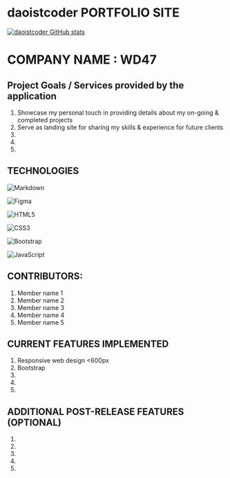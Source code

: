 # daoistcoder PORTFOLIO SITE
[![daoistcoder GitHub stats](https://github-readme-stats.vercel.app/api?username=daoistcoder)](https://github.com/daoistcoder/github-readme-stats)


# COMPANY NAME : WD47

## Project Goals / Services provided by the application

1. Showcase my personal touch in providing details about my on-going & completed projects 
2. Serve as landing site for sharing my skills & experience for future clients
3. 
4.
5.

## TECHNOLOGIES

![Markdown](https://img.shields.io/badge/markdown-%23000000.svg?style=for-the-badge&logo=markdown&logoColor=white)

![Figma](https://img.shields.io/badge/figma-%23F24E1E.svg?style=for-the-badge&logo=figma&logoColor=white)

![HTML5](https://img.shields.io/badge/html5-%23E34F26.svg?style=for-the-badge&logo=html5&logoColor=white)

![CSS3](https://img.shields.io/badge/css3-%231572B6.svg?style=for-the-badge&logo=css3&logoColor=white)

![Bootstrap](https://img.shields.io/badge/bootstrap-%23563D7C.svg?style=for-the-badge&logo=bootstrap&logoColor=white)

![JavaScript](https://img.shields.io/badge/javascript-%23323330.svg?style=for-the-badge&logo=javascript&logoColor=%23F7DF1E)

## CONTRIBUTORS:

1. Member name 1
2. Member name 2
3. Member name 3
4. Member name 4
5. Member name 5

## CURRENT FEATURES IMPLEMENTED

1. Responsive web design <600px
2. Bootstrap
3. 
4.
5.

## ADDITIONAL POST-RELEASE FEATURES (OPTIONAL)

1.
2.
3.
4.
5.
